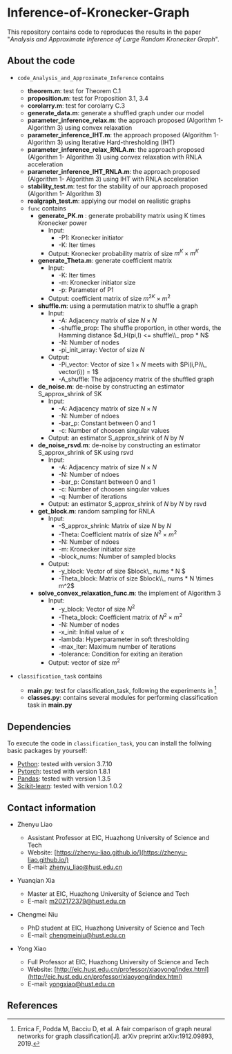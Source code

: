 # Inference-of-Kronecker-Graph
This repository contains code to reproduces the results in the paper "*Analysis and Approximate Inference of
Large Random Kronecker Graph*".
## About the code
* `code_Analysis_and_Approximate_Inference` contains 
  * **theorem.m**: test for Theorem C.1
  * **proposition.m**: test for Proposition 3.1, 3.4
  * **corolarry.m**: test for corolarry C.3
  * **generate_data.m**: generate a shuffled graph under our model
  * **parameter_inference_relax.m**: the approach proposed (Algorithm 1- Algorithm 3) using convex relaxation
  * **parameter_inference_IHT.m**: the approach proposed (Algorithm 1- Algorithm 3) using Iterative Hard-thresholding (IHT)
  * **parameter_inference_relax_RNLA.m**: the approach proposed (Algorithm 1- Algorithm 3) using convex relaxation with RNLA acceleration
  * **parameter_inference_IHT_RNLA.m**: the approach proposed (Algorithm 1- Algorithm 3) using IHT with RNLA acceleration
  * **stability_test.m**: test for the stability of our approach proposed (Algorithm 1- Algorithm 3)
  * **realgraph_test.m**: applying our model on realistic graphs
  * `func` contains 
    * **generate_PK.m** : generate probability matrix using K times Kronecker power
      * Input:
        * -P1: Kronecker initiator
        * -K: Iter times
      * Output: Kronecker probability matrix of size $m^K \times m^K$
    * **generate_Theta.m**: generate coefficient matrix
      * Input: 
        * -K: Iter times
        * -m: Kronecker initiator size
        * -p: Parameter of P1
      * Output: coefficient matrix of size $m^{2K} \times m^2$ 
    * **shuffle.m**: using a permutation matrix to shuffle a graph
      * Input: 
          * -A: Adjacency matrix of size $N \times N$
          * -shuffle_prop: The shuffle proportion, in other words, the Hamming distance $d_H(pi,I) <= shuffle\\_ prop * N$
          * -N: Number of nodes
          * -pi_init_array: Vector of size $N$
       * Output:
          * -Pi_vector: Vector of size $1 \times N$ meets with $Pi(i,Pi\\_ vector(i)) = 1$
          * -A_shuffle: The adjacency matrix of the shuffled graph
     * **de_noise.m**: de-noise by constructing an estimator S_approx_shrink of SK
       * Input:
         * -A:  Adjacency matrix of size $N \times N$
         * -N: Number of ndoes
         * -bar_p: Constant between $0$ and $1$
         * -c: Number of choosen singular values
       * Output: an estimator S_approx_shrink of $N$ by $N$
     * **de_noise_rsvd.m**: de-noise by constructing an estimator S_approx_shrink of SK using rsvd
       * Input:
         * -A:  Adjacency matrix of size $N \times N$
         * -N: Number of ndoes
         * -bar_p: Constant between $0$ and $1$
         * -c: Number of choosen singular values
         * -q: Number of iterations
       * Output: an estimator S_approx_shrink of $N$ by $N$ by rsvd
     * **get_block.m**: random sampling for RNLA 
       * Input:
         * -S_approx_shrink:  Matrix of size $N$ by $N$
         * -Theta: Coefficient matrix of size $N^2 \times m^2$
         * -N: Number of ndoes
         * -m: Kronecker initiator size
         * -block_nums: Number of sampled blocks
       * Output:
         * -y_block: Vector of size $block\\_ nums * N $
         * -Theta_block: Matrix of size $block\\_ nums * N \times m^2$
     * **solve_convex_relaxation_func.m**: the implement of Algorithm 3
        * Input: 
          * -y_block: Vector of size $N^2$
          * -Theta_block: Coefficient matrix of $N^2 \times m^2$
          * -N: Number of nodes
          * -x_init: Initial value of x
          * -lambda: Hyperparameter in soft thresholding
          * -max_iter: Maximum number of iterations
          * -tolerance: Condition for exiting an iteration
        * Output: vector of size $m^2$
     
* `classification_task` contains 
  * **main.py**: test for classification_task, following the experiments in [^1]
  * **classes.py**: contains several modules for performing classification task in **main.py**
    
  
## Dependencies
To execute the code in `classification_task`, you can install the follwing basic packages by yourself:
* [Python](https://www.python.org/): tested with version 3.7.10
* [Pytorch](https://pytorch.org/): tested with version 1.8.1
* [Pandas](https://pandas.pydata.org/): tested with version 1.3.5
* [Scikit-learn](https://scikit-learn.org/stable/): tested with version 1.0.2

## Contact information
* Zhenyu Liao
  * Assistant Professor at EIC, Huazhong University of Science and Tech
  * Website: [https://zhenyu-liao.github.io/](https://zhenyu-liao.github.io/)
  * E-mail: [zhenyu_liao@hust.edu.cn](mailto:zhenyu_liao@hust.edu.cn)

* Yuanqian Xia
  * Master at EIC, Huazhong University of Science and Tech
  * E-mail: [m202172379@hust.edu.cn](mailto:m202172379@hust.edu.cn)

* Chengmei Niu
  * PhD student at EIC, Huazhong University of Science and Tech
  * E-mail: [chengmeiniu@hust.edu.cn](mailto:chengmeiniu@hust.edu.cn)

* Yong Xiao
  * Full Professor at EIC, Huazhong University of Science and Tech
  * Website: [http://eic.hust.edu.cn/professor/xiaoyong/index.html](http://eic.hust.edu.cn/professor/xiaoyong/index.html)
  * E-mail: [yongxiao@hust.edu.cn](mailto:yongxiao@hust.edu.cn)

## References
[^1]:  Errica F, Podda M, Bacciu D, et al. A fair comparison of graph neural networks for graph classification[J]. arXiv preprint arXiv:1912.09893, 2019.
